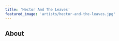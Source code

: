 ```yaml
---
title: 'Hector And The Leaves'
featured_image: 'artists/hector-and-the-leaves.jpg'
---
```


## About


